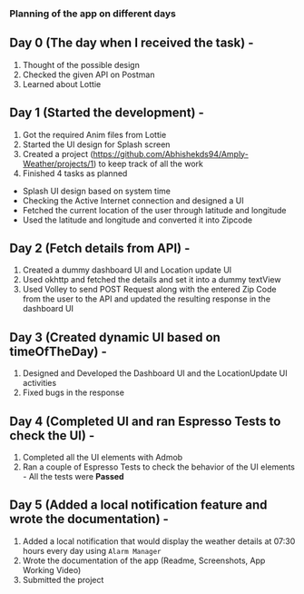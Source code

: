 ### Planning of the app on different days

## Day 0 (The day when I received the task) -
1. Thought of the possible design
2. Checked the given API on Postman
3. Learned about Lottie

## Day 1 (Started the development) - 
1. Got the required Anim files from Lottie
2. Started the UI design for Splash screen
3. Created a project (https://github.com/Abhishekds94/Amply-Weather/projects/1) to keep track of all the work
4. Finished 4 tasks as planned 
  - Splash UI design based on system time
  - Checking the Active Internet connection and designed a UI
  - Fetched the current location of the user through latitude and longitude
  - Used the latitude and longitude and converted it into Zipcode

## Day 2 (Fetch details from API) - 
1. Created a dummy dashboard UI and Location update UI
2. Used okhttp and fetched the details and set it into a dummy textView
3. Used Volley to send POST Request along with the entered Zip Code from the user to the API and updated the resulting response in the dashboard UI

## Day 3 (Created dynamic UI based on timeOfTheDay) -
1. Designed and Developed the Dashboard UI and the LocationUpdate UI activities
2. Fixed bugs in the response

## Day 4 (Completed UI and ran Espresso Tests to check the UI) - 
1. Completed all the UI elements with Admob
2. Ran a couple of Espresso Tests to check the behavior of the UI elements - All the tests were **Passed**

## Day 5 (Added a local notification feature and wrote the documentation) - 
1. Added a local notification that would display the weather details at 07:30 hours every day using `Alarm Manager`
2. Wrote the documentation of the app (Readme, Screenshots, App Working Video)
3. Submitted the project

